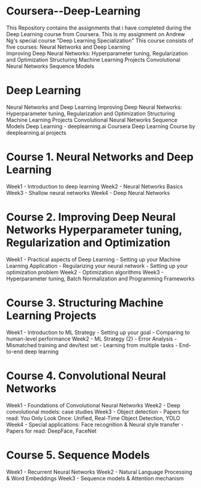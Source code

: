 # Coursera--Deep-Learning
This Repository contains the assignments that i have completed during the Deep Learning course from Coursera.
This is my assignment on Andrew Ng's special course "Deep Learning Specialization" This course consists of five courses:
Neural Networks and Deep Learning  
Improving Deep Neural Networks: Hyperparameter tuning, Regularization and Optimization
Structuring Machine Learning Projects
Convolutional Neural Networks
Sequence Models

# Deep Learning
 Neural Networks and Deep Learning
 Improving Deep Neural Networks: Hyperparameter tuning, Regularization and Optimization
 Structuring Machine Learning Projects
 Convolutional Neural Networks
 Sequence Models
Deep Learning - deeplearning.ai
Coursera Deep Learning Course by deeplearning.ai projects

# Course 1. Neural Networks and Deep Learning
Week1 - Introduction to deep learning
Week2 - Neural Networks Basics
Week3 - Shallow neural networks
Week4 - Deep Neural Networks

# Course 2. Improving Deep Neural Networks Hyperparameter tuning, Regularization and Optimization
Week1 - Practical aspects of Deep Learning - Setting up your Machine Learning Application - Regularizing your neural network - Setting up your optimization problem
Week2 - Optimization algorithms
Week3 - Hyperparameter tuning, Batch Normalization and Programming Frameworks

# Course 3. Structuring Machine Learning Projects
Week1 - Introduction to ML Strategy - Setting up your goal - Comparing to human-level performance
Week2 - ML Strategy (2) - Error Analysis - Mismatched training and dev/test set - Learning from multiple tasks - End-to-end deep learning
# Course 4. Convolutional Neural Networks
Week1 - Foundations of Convolutional Neural Networks
Week2 - Deep convolutional models: case studies
Week3 - Object detection - Papers for read: You Only Look Once: Unified, Real-Time Object Detection, YOLO
Week4 - Special applications: Face recognition & Neural style transfer - Papers for read: DeepFace, FaceNet

# Course 5. Sequence Models
Week1 - Recurrent Neural Networks
Week2 - Natural Language Processing & Word Embeddings
Week3 - Sequence models & Attention mechanism
